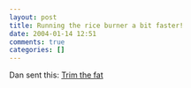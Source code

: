 ```yaml
---
layout: post
title: Running the rice burner a bit faster!
date: 2004-01-14 12:51
comments: true
categories: []
---
```

Dan sent this: <a href="http://crazyjim.ramelot.com/14seconds.htm">Trim the fat</a>
